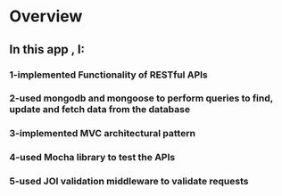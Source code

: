 # Overview
## In this app , I:
### 1-implemented Functionality of RESTful APIs 
### 2-used mongodb and mongoose to perform queries to find, update and fetch data from the database
### 3-implemented MVC architectural pattern 
### 4-used Mocha library to test the APIs
### 5-used JOI validation middleware to validate requests 
